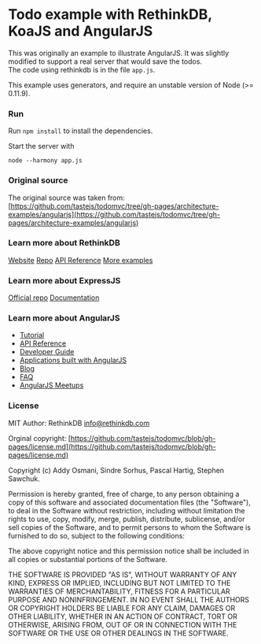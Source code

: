 # Todo example with RethinkDB, KoaJS and AngularJS

This was originally an example to illustrate AngularJS. It was slightly modified to support a real server that would save the todos.  
The code using rethinkdb is in the file `app.js`.

This example uses generators, and require an unstable version of Node (>= 0.11.9).

### Run ###

Run `npm install` to install the dependencies.

Start the server with
```
node --harmony app.js
```


### Original source ###

The original source was taken from:
[https://github.com/tastejs/todomvc/tree/gh-pages/architecture-examples/angularjs](https://github.com/tastejs/todomvc/tree/gh-pages/architecture-examples/angularjs)


### Learn more about RethinkDB ###
[Website](http://rethinkdb.com/)
[Repo](https://github.com/rethinkdb/rethinkdb/)
[API Reference](http://rethinkdb.com/api/javascript/)
[More examples](http://rethinkdb.com/docs/examples/)



### Learn more about ExpressJS ###
[Official repo](https://github.com/visionmedia/express)
[Documentation](http://expressjs.com/)


### Learn more about AngularJS ###

* [Tutorial](http://docs.angularjs.org/tutorial)
* [API Reference](http://docs.angularjs.org/api)
* [Developer Guide](http://docs.angularjs.org/guide)
* [Applications built with AngularJS](http://builtwith.angularjs.org)
* [Blog](http://blog.angularjs.org)
* [FAQ](http://docs.angularjs.org/misc/faq)
* [AngularJS Meetups](http://www.youtube.com/angularjs)



### License ###
MIT
Author: RethinkDB <info@rethinkdb.com>

Orginal copyright: [https://github.com/tastejs/todomvc/blob/gh-pages/license.md](https://github.com/tastejs/todomvc/blob/gh-pages/license.md)

Copyright (c) Addy Osmani, Sindre Sorhus, Pascal Hartig, Stephen Sawchuk.

Permission is hereby granted, free of charge, to any person obtaining a copy of this
software and associated documentation files (the "Software"), to deal in the Software
without restriction, including without limitation the rights to use, copy, modify, merge,
publish, distribute, sublicense, and/or sell copies of the Software, and to permit
persons to whom the Software is furnished to do so, subject to the following conditions:

The above copyright notice and this permission notice shall be included in all copies or
substantial portions of the Software.

THE SOFTWARE IS PROVIDED "AS IS", WITHOUT WARRANTY OF ANY KIND, EXPRESS OR IMPLIED,
INCLUDING BUT NOT LIMITED TO THE WARRANTIES OF MERCHANTABILITY, FITNESS FOR A PARTICULAR
PURPOSE AND NONINFRINGEMENT. IN NO EVENT SHALL THE AUTHORS OR COPYRIGHT HOLDERS BE LIABLE
FOR ANY CLAIM, DAMAGES OR OTHER LIABILITY, WHETHER IN AN ACTION OF CONTRACT, TORT OR
OTHERWISE, ARISING FROM, OUT OF OR IN CONNECTION WITH THE SOFTWARE OR THE USE OR OTHER
DEALINGS IN THE SOFTWARE.


